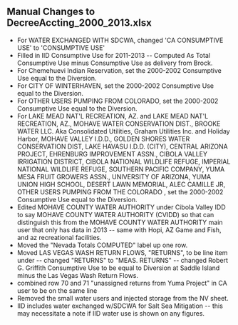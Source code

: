## Manual Changes to DecreeAccting_2000_2013.xlsx
- For WATER EXCHANGED WITH SDCWA, changed 'CA CONSUMPTIVE USE' to 
'CONSUMPTIVE USE'
- Filled in IID Consumptive Use for 2011-2013
-- Computed As Total Consumptive Use minus Consumptive Use as delivery
from Brock.
- For Chemehuevi Indian Reservation, set the 2000-2002 Consumptive Use
equal to the Diversion.
- For CITY OF WINTERHAVEN, set the 2000-2002 Consumptive Use
equal to the Diversion.
- For OTHER USERS PUMPING FROM COLORADO, set the 2000-2002 Consumptive Use
equal to the Diversion.
- For LAKE MEAD NAT'L RECREATION, AZ. and LAKE MEAD NAT'L RECREATION, AZ.,
MOHAVE WATER CONSERVATION DIST., BROOKE WATER LLC. Aka Consolidated Utilities, Graham Utilities Inc. and Holiday Harbor,
MOHAVE VALLEY I.D.D., GOLDEN SHORES WATER CONSERVATION DIST, LAKE HAVASU I.D.D.  (CITY),
CENTRAL ARIZONA PROJECT, EHRENBURG IMPROVEMENT ASSN., CIBOLA VALLEY IRRIGATION DISTRICT,
CIBOLA NATIONAL WILDLIFE REFUGE, IMPERIAL NATIONAL WILDLIFE REFUGE,
SOUTHERN PACIFIC COMPANY, YUMA MESA FRUIT GROWERS ASSN.,
UNIVERSITY OF ARIZONA, YUMA UNION HIGH SCHOOL, DESERT LAWN MEMORIAL,
ALEC CAMILLE JR, OTHER USERS PUMPING FROM THE COLORADO
, set the 2000-2002 Consumptive Use equal to the Diversion.
- Edited MOHAVE COUNTY WATER AUTHORITY under Cibola Valley IDD to say
MOHAVE COUNTY WATER AUTHORITY (CVIDD) so that can distinguish this from
the MOHAVE COUNTY WATER AUTHORITY main user that only has data in 2013
-- same with Hopi, AZ Game and Fish, and az recreational facilities.
- Moved the "Nevada Totals COMPUTED" label up one row.
- Moved LAS VEGAS WASH RETURN FLOWS, "RETURNS", to be line item under
-- changed "RETURNS" to "MEAS. RETURNS"
-- changed Robert G. Griffith Consumptive Use to be equal to Diversion at Saddle Island
minus the Las Vegas Wash Return Flows.
- combined row 70 and 71 "unassigned returns from Yuma Project" in CA user
to be on the same line
- Removed the small water users and injected storage from the NV sheet.
- IID includes water exchanged w/SDCWA for Salt Sea Mitigation
-- this may necessitate a note if IID water use is shown on any figures.